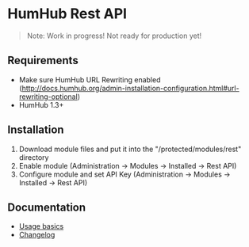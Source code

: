 # HumHub Rest API 

>Note: Work in progress! Not ready for production yet!


## Requirements

- Make sure HumHub URL Rewriting enabled (http://docs.humhub.org/admin-installation-configuration.html#url-rewriting-optional)
- HumHub 1.3+

## Installation

1. Download module files and put it into the "/protected/modules/rest" directory
2. Enable module (Administration -> Modules -> Installed -> Rest API)
3. Configure module and set API Key (Administration -> Modules -> Installed -> Rest API)

## Documentation

* [Usage basics](docs/usage.md)
* [Changelog](docs/CHANGELOG.md)